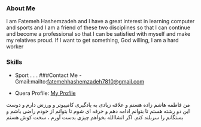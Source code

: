 ### About Me
I am Fatemeh Hashemzadeh and I have a great interest in learning computer and sports and I am a friend of these two disciplines so that I can continue and become a professional so that I can be satisfied with myself and make my relatives proud. If I want to get something, God willing, I am a hard worker
### Skills
 + Sport
.
.
.
###Contact Me
-Gmail:mailto:fatemehhashemzadeh7810@gmail.com
- Quera Profile: <a href="https://quera.ir/profile/fatemehhashemzadeh7810">My Profile</a>

من فاطمه هاشم زاده هستم و علاقه زیادی به یادگیری کامپیوتر و ورزش دارم و دوست این دو رشته هستم تا بتوانم ادامه دهم و حرفه ای شوم تا بتوانم از خودم راضی باشم و بستگانم را سربلند کنم. اگر انشاالله بخواهم چیزی بدست آورم ، سخت کوش هستم
